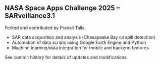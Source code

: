 ## NASA Space Apps Challenge 2025 – SARveillance3.1

Forked and contributed by Pranali Talla.

- SAR data acquisition and analysis (Chesapeake Bay oil spill detection)
- Automation of data scripts using Google Earth Engine and Python
- Machine learning/data integration for mobile and backend features

See commit history for details of updates and modifications.

